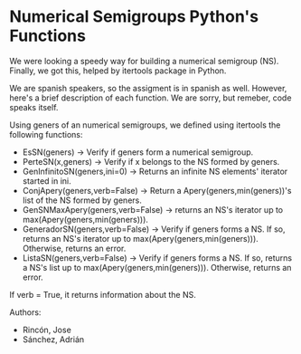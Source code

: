 # Numerical Semigroups Python's Functions
We were looking a speedy way for building a numerical semigroup (NS). Finally, we got this, helped by itertools package in Python.

We are spanish speakers, so the assigment is in spanish as well. However, here's a brief description of each function. 
We are sorry, but remeber, code speaks itself.

Using geners of an numerical semigroups, we defined using itertools the following functions:
- EsSN(geners) -> Verify if geners form a numerical semigroup.
- PerteSN(x,geners) -> Verify if x belongs to the NS formed by geners.
- GenInfinitoSN(geners,ini=0) -> Returns an infinite NS elements' iterator started in ini.
- ConjApery(geners,verb=False) -> Return a Apery(geners,min(geners))'s list of the NS formed by geners.
- GenSNMaxApery(geners,verb=False) -> returns an NS's iterator up to max(Apery(geners,min(geners))).
- GeneradorSN(geners,verb=False) -> Verify if geners forms a NS. If so, returns an NS's iterator up to max(Apery(geners,min(geners))). Otherwise, returns an error.
- ListaSN(geners,verb=False) -> Verify if geners forms a NS. If so, returns a NS's list up to max(Apery(geners,min(geners))). Otherwise, returns an error.

If verb = True, it returns information about the NS.

Authors:  
 - Rincón, Jose
 - Sánchez, Adrián
